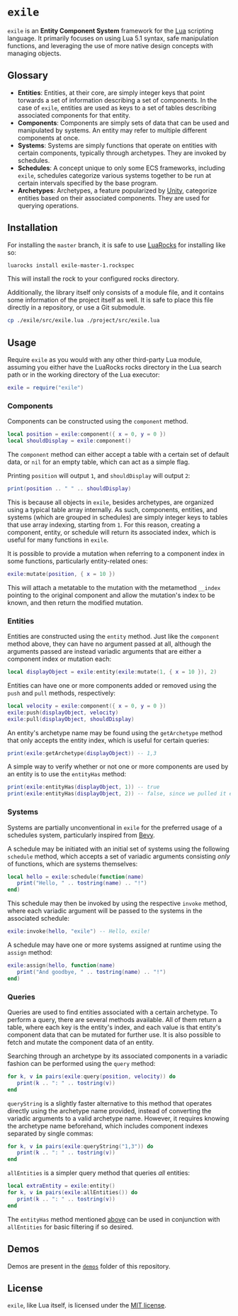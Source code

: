 # `exile`

`exile` is an **Entity Component System** framework for the
[Lua](https://lua.org/) scripting language. It primarily focuses on using Lua
5.1 syntax, safe manipulation functions, and leveraging the use of more native
design concepts with managing objects.

## Glossary

* **Entities**: Entities, at their core, are simply integer keys that point
  torwards a set of information describing a set of components. In the case of
  `exile`, entities are used as keys to a set of tables describing associated
  components for that entity.
* **Components**: Components are simply sets of data that can be used and
  manipulated by systems. An entity may refer to multiple different components
  at once.
* **Systems**: Systems are simply functions that operate on entities with
  certain components, typically through archetypes. They are invoked by
  schedules.
* **Schedules**: A concept unique to only some ECS frameworks, including
  `exile`, schedules categorize various systems together to be run at certain
  intervals specified by the base program.
* **Archetypes**: Archetypes, a feature popularized by
  [Unity](https://unity.com/), categorize entities based on their associated
  components. They are used for querying operations.

## Installation

For installing the `master` branch, it is safe to use
[LuaRocks](https://luarocks.org/) for installing like so:

```sh
luarocks install exile-master-1.rockspec
```

This will install the rock to your configured rocks directory.

Additionally, the library itself only consists of a module file, and it
contains some information of the project itself as well. It is safe to place
this file directly in a repository, or use a Git submodule.

```sh
cp ./exile/src/exile.lua ./project/src/exile.lua
```

## Usage

Require `exile` as you would with any other third-party Lua module, assuming
you either have the LuaRocks rocks directory in the Lua search path or in the
working directory of the Lua executor:

```lua
exile = require("exile")
```

### Components

Components can be constructed using the `component` method.

```lua
local position = exile:component({ x = 0, y = 0 })
local shouldDisplay = exile:component()
```

The `component` method can either accept a table with a certain set of default
data, or `nil` for an empty table, which can act as a simple flag.

Printing `position` will output `1`, and `shouldDisplay` will output `2`:

```lua
print(position .. " " .. shouldDisplay)
```

This is because all objects in `exile`, besides archetypes, are organized using
a typical table array internally. As such, components, entities, and systems
(which are grouped in schedules) are simply integer keys to tables that use
array indexing, starting from `1`. For this reason, creating a component,
entity, or schedule will return its associated index, which is useful for many
functions in `exile`.

It is possible to provide a mutation when referring to a component index in
some functions, particularly entity-related ones:

```lua
exile:mutate(position, { x = 10 })
```

This will attach a metatable to the mutation with the metamethod `__index`
pointing to the original component and allow the mutation's index to be known,
and then return the modified mutation.

### Entities

Entities are constructed using the `entity` method. Just like the `component`
method above, they can have no argument passed at all, although the arguments
passed are instead variadic arguments that are either a component index or
mutation each:

```lua
local displayObject = exile:entity(exile:mutate(1, { x = 10 }), 2)
```

Entities can have one or more components added or removed using the `push` and
`pull` methods, respectively:

```lua
local velocity = exile:component({ x = 0, y = 0 })
exile:push(displayObject, velocity)
exile:pull(displayObject, shouldDisplay)
```

An entity's archetype name may be found using the `getArchetype` method that
only accepts the entity index, which is useful for certain queries:

```lua
print(exile:getArchetype(displayObject)) -- 1,3
```

A simple way to verify whether or not one or more components are used by an
entity is to use the `entityHas` method:

```lua
print(exile:entityHas(displayObject, 1)) -- true
print(exile:entityHas(displayObject, 2)) -- false, since we pulled it earlier!
```

### Systems

Systems are partially unconventional in `exile` for the preferred usage of
a schedules system, particularly inspired from [Bevy](https://bevy.org/).

A schedule may be initiated with an initial set of systems using the following
`schedule` method, which accepts a set of variadic arguments consisting *only*
of functions, which are systems themselves:

```lua
local hello = exile:schedule(function(name)
   print("Hello, " .. tostring(name) .. "!")
end)
```

This schedule may then be invoked by using the respective `invoke` method,
where each variadic argument will be passed to the systems in the associated
schedule:

```lua
exile:invoke(hello, "exile") -- Hello, exile!
```

A schedule may have one or more systems assigned at runtime using the `assign`
method:

```lua
exile:assign(hello, function(name)
   print("And goodbye, " .. tostring(name) .. "!")
end)
```

### Queries

Queries are used to find entities associated with a certain archetype. To
perform a query, there are several methods available. All of them return a
table, where each key is the entity's index, and each value is that entity's
component data that can be mutated for further use. It is also possible to
fetch and mutate the component data of an entity.

Searching through an archetype by its associated components in a variadic
fashion can be performed using the `query` method:

```lua
for k, v in pairs(exile:query(position, velocity)) do
   print(k .. ": " .. tostring(v))
end
```

`queryString` is a slightly faster alternative to this method that operates
directly using the archetype name provided, instead of converting the variadic
arguments to a valid archetype name. However, it requires knowing the archetype
name beforehand, which includes component indexes separated by single commas:

```lua
for k, v in pairs(exile:queryString("1,3")) do
   print(k .. ": " .. tostring(v))
end
```

`allEntities` is a simpler query method that queries *all* entities:

```lua
local extraEntity = exile:entity()
for k, v in pairs(exile:allEntities()) do
   print(k .. ": " .. tostring(v))
end
```

The `entityHas` method mentioned [above](#entities) can be used in conjunction
with `allEntities` for basic filtering if so desired.

## Demos

Demos are present in the [`demos`](./demos/) folder of this repository.

## License

`exile`, like Lua itself, is licensed under the [MIT license](./LICENSE).
